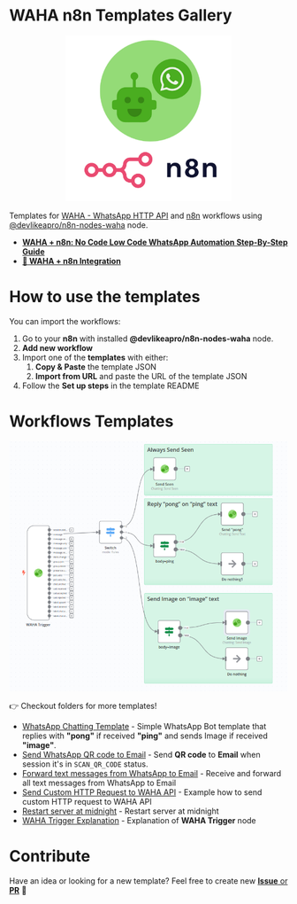 # WAHA n8n Templates Gallery

<p align="center">
  <img src="./WAHA+n8n.png" width='300'/>
</p>

Templates for [WAHA - WhatsApp HTTP API](https://waha.devlike.pro) and [n8n](https://n8n.io/) workflows using
[@devlikeapro/n8n-nodes-waha](https://github.com/devlikeapro/n8n-nodes-waha) 
node.

- [**WAHA + n8n: No Code Low Code WhatsApp Automation Step-By-Step Guide**](http://localhost:1313/blog/waha-n8n/#install-waha-n8n-node)
- [**🧩 WAHA + n8n Integration**](https://waha.devlike.pro/docs/integrations/n8n/)

# How to use the templates

You can import the workflows:
1. Go to your **n8n** with installed **@devlikeapro/n8n-nodes-waha** node.
2. **Add new workflow** 
3. Import one of the **templates** with either:
   1. **Copy & Paste** the template JSON
   2. **Import from URL** and paste the URL of the template JSON
4. Follow the **Set up steps** in the template README

# Workflows Templates
![](chatting-template/workflow.png)

👉 Checkout folders for more templates!

- [WhatsApp Chatting Template](./chatting-template) - Simple WhatsApp Bot template that replies with **"pong"** if received **"ping"** and sends Image if received **"image"**.
- [Send WhatsApp QR code to Email](./send-qr-code-to-email) - Send **QR code** to **Email** when session it's in `SCAN_QR_CODE` status.
- [Forward text messages from WhatsApp to Email](./forward-all-text-messages-to-email) - Receive and forward all text messages from WhatsApp to Email
- [Send Custom HTTP Request to WAHA API](./send-custom-http-request-to-waha)  - Example how to send custom HTTP request to WAHA API
- [Restart server at midnight](./restart-server-at-midnight) - Restart server at midnight
- [WAHA Trigger Explanation](./waha-trigger-explanation) - Explanation of **WAHA Trigger** node


# Contribute

Have an idea or looking for a new template? 
Feel free to create new [**Issue** or **PR**](https://github.com/devlikeapro/waha-n8n-templates/pulls) 🙏


